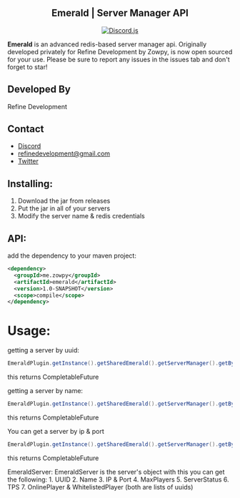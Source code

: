 <div align="center">

  ## Emerald | Server Manager API

</small></i>

  [![Discord.js](https://img.shields.io/badge/Redis-in--memory%20data%20structure-red?style=flat-square)](https://github.com/redis/redis)

</div>

**Emerald** is an advanced redis-based server manager api. Originally developed privately for Refine Development by Zowpy, is now open sourced for your use.
Please be sure to report any issues in the issues tab and don't forget to star!

## Developed By
Refine Development

## Contact
- [Discord](https://dsc.gg/refine)
- refinedevelopment@gmail.com
- [Twitter](https://twitter.com/RefineDev)

## Installing:
1. Download the jar from releases
2. Put the jar in all of your servers
3. Modify the server name & redis credentials

## API:

add the dependency to your maven project:
```xml
<dependency>
  <groupId>me.zowpy</groupId>
  <artifactId>emerald</artifactId>
  <version>1.0-SNAPSHOT</version>
  <scope>compile</scope>
</dependency>
```

# Usage:

getting a server by uuid:
```Java
EmeraldPlugin.getInstance().getSharedEmerald().getServerManager().getByUUID(youruuid);
```
this returns CompletableFuture<EmeraldServer>

getting a server by name:
```Java
EmeraldPlugin.getInstance().getSharedEmerald().getServerManager().getByName(yourServerName);
```
this returns CompletableFuture<EmeraldServer>
  
You can get a server by ip & port
```Java
EmeraldPlugin.getInstance().getSharedEmerald().getServerManager().getByConnection(ip, port);
``` 
this returns CompletableFuture<EmeraldServer> 

EmeraldServer:
  EmeraldServer is the server's object
  with this you can get the following:
    1. UUID
    2. Name
    3. IP & Port
    4. MaxPlayers
    5. ServerStatus
    6. TPS
    7. OnlinePlayer & WhitelistedPlayer (both are lists of uuids)

